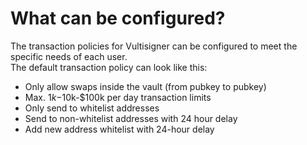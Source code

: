 # What can be configured?

The transaction policies for Vultisigner can be configured to meet the specific needs of each user. \
The default transaction policy can look like this:

* Only allow swaps inside the vault (from pubkey to pubkey)
* Max. $1k-$10k-$100k per day transaction limits
* Only send to whitelist addresses
* Send to non-whitelist addresses with 24 hour delay
* Add new address whitelist with 24-hour delay
